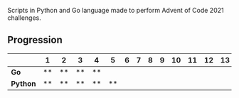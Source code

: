 Scripts in Python and Go language made to perform Advent of Code 2021 challenges. 
## Progression 
|            |  1 |  2 |  3 |  4 |  5 |  6 |  7 |  8 |  9 | 10 | 11 | 12 | 13 | 14 | 15 | 16 | 17 | 18 | 19 | 20 | 21 | 22 | 24 |
|------------|----|----|----|----|----|----|----|----|----|----|----|----|----|----|----|----|----|----|----|----|----|----|----|
| __Go__     | ** | ** | ** | ** |    |    |    |    |    |    |    |    |    |    |    |    |    |    |    |    |    |    |    |
| __Python__ | ** | ** | ** | ** | ** |    |    |    |    |    |    |    |    |    |    |    |    |    |    |    |    |    |    |